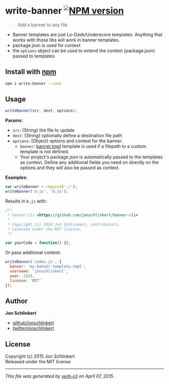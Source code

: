 # write-banner [![NPM version](https://badge.fury.io/js/write-banner.svg)](http://badge.fury.io/js/write-banner)

> Add a banner to any file.

* Banner templates are just Lo-Dash/Underscore templates. Anything that works with those libs will work in banner templates.
* package.json is used for context
* the `options` object can be used to extend the context (package.json) passed to templates

## Install with [npm](npmjs.org)

```bash
npm i write-banner --save
```

## Usage

```js
writeBanner(src, dest, options);
```

**Params**:

* `src`: {String} the file to update
* `dest`: {String} optionally define a destination file path
* `options`: {Object} options and context for the banner.
    - `banner`: [banner.tmpl](./banner.tmp) template is used if a filepath to a custom template is not defined.
    - Your project's package.json is automatically passed to the templates as context. Define any additional fields you need on directly on the options and they will also be passed as context.

**Examples**:

```js
var writeBanner = require('./');
writeBanner('a.js', 'b.js');
```
Results in `b.js` with:

```js
/*!
 * banner-cli <https://github.com/jonschlinkert/banner-cli>
 *
 * Copyright (c) 2014 Jon Schlinkert, contributors.
 * Licensed under the MIT license.
 */

var yourCode = function() {};
```

Or pass additional context:

```js
writeBanner('index.js', {
  banner: 'my-banner-template.tmpl',
  username: 'jonschlinkert',
  year: 2014,
  license: 'MIT'
});
```


## Author

**Jon Schlinkert**
 
+ [github/jonschlinkert](https://github.com/jonschlinkert)
+ [twitter/jonschlinkert](http://twitter.com/jonschlinkert) 

## License
Copyright (c) 2015 Jon Schlinkert  
Released under the MIT license

***

_This file was generated by [verb-cli](https://github.com/assemble/verb-cli) on April 07, 2015._